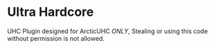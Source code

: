 # Ultra Hardcore
UHC Plugin designed for ArcticUHC *ONLY*, Stealing or using this code without permission is not allowed.
